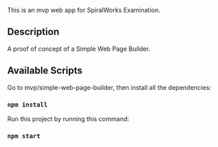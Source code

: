 This is an mvp web app for SpiralWorks Examination.

## Description

A proof of concept of a Simple Web Page Builder.

## Available Scripts

Go to mvp/simple-web-page-builder, then install all the dependencies:

### `npm install`

Run this project by running this command:

### `npm start`